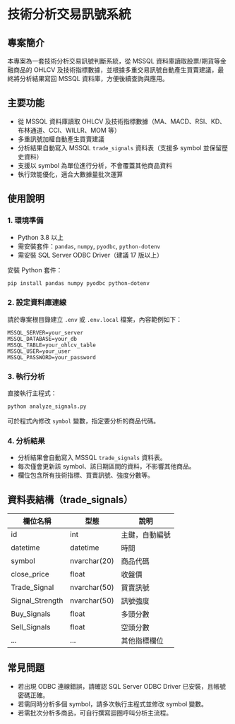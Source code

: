 # 技術分析交易訊號系統

## 專案簡介

本專案為一套技術分析交易訊號判斷系統，從 MSSQL 資料庫讀取股票/期貨等金融商品的 OHLCV 及技術指標數據，並根據多重交易訊號自動產生買賣建議，最終將分析結果寫回 MSSQL 資料庫，方便後續查詢與應用。

## 主要功能

- 從 MSSQL 資料庫讀取 OHLCV 及技術指標數據（MA、MACD、RSI、KD、布林通道、CCI、WILLR、MOM 等）
- 多重訊號加權自動產生買賣建議
- 分析結果自動寫入 MSSQL `trade_signals` 資料表（支援多 symbol 並保留歷史資料）
- 支援以 symbol 為單位進行分析，不會覆蓋其他商品資料
- 執行效能優化，適合大數據量批次運算

## 使用說明

### 1. 環境準備

- Python 3.8 以上
- 需安裝套件：`pandas`, `numpy`, `pyodbc`, `python-dotenv`
- 需安裝 SQL Server ODBC Driver（建議 17 版以上）

安裝 Python 套件：

```bash
pip install pandas numpy pyodbc python-dotenv
```

### 2. 設定資料庫連線

請於專案根目錄建立 `.env` 或 `.env.local` 檔案，內容範例如下：

```
MSSQL_SERVER=your_server
MSSQL_DATABASE=your_db
MSSQL_TABLE=your_ohlcv_table
MSSQL_USER=your_user
MSSQL_PASSWORD=your_password
```

### 3. 執行分析

直接執行主程式：

```bash
python analyze_signals.py
```

可於程式內修改 `symbol` 變數，指定要分析的商品代碼。

### 4. 分析結果

- 分析結果會自動寫入 MSSQL `trade_signals` 資料表。
- 每次僅會更新該 symbol、該日期區間的資料，不影響其他商品。
- 欄位包含所有技術指標、買賣訊號、強度分數等。

## 資料表結構（trade_signals）

| 欄位名稱        | 型態         | 說明           |
| --------------- | ------------ | -------------- |
| id              | int          | 主鍵，自動編號 |
| datetime        | datetime     | 時間           |
| symbol          | nvarchar(20) | 商品代碼       |
| close_price     | float        | 收盤價         |
| Trade_Signal    | nvarchar(50) | 買賣訊號       |
| Signal_Strength | nvarchar(50) | 訊號強度       |
| Buy_Signals     | float        | 多頭分數       |
| Sell_Signals    | float        | 空頭分數       |
| ...             | ...          | 其他指標欄位   |

## 常見問題

- 若出現 ODBC 連線錯誤，請確認 SQL Server ODBC Driver 已安裝，且帳號密碼正確。
- 若需同時分析多個 symbol，請多次執行主程式並修改 symbol 變數。
- 若需批次分析多商品，可自行撰寫迴圈呼叫分析主流程。
